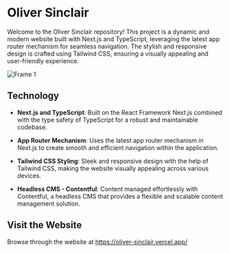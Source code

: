 # Oliver Sinclair

Welcome to the Oliver Sinclair repository! This project is a dynamic and modern website built with Next.js and TypeScript, leveraging the latest app router mechanism for seamless navigation. The stylish and responsive design is crafted using Tailwind CSS, ensuring a visually appealing and user-friendly experience.

![Frame 1](https://github.com/shuvamshr/oliver-sinclair/assets/117790424/f8bc0756-e1c0-403e-a80c-94375cfb9b75)

## Technology

- **Next.js and TypeScript**: Built on the React Framework Next.js combined with the type safety of TypeScript for a robust and maintainable codebase.

- **App Router Mechanism**: Uses the latest app router mechanism in Next.js to create smooth and efficient navigation within the application.

- **Tailwind CSS Styling**: Sleek and responsive design with the help of Tailwind CSS, making the website visually appealing across various devices.

- **Headless CMS - Contentful**: Content managed effortlessly with Contentful, a headless CMS that provides a flexible and scalable content management solution.

## Visit the Website

Browse through the website at https://oliver-sinclair.vercel.app/
